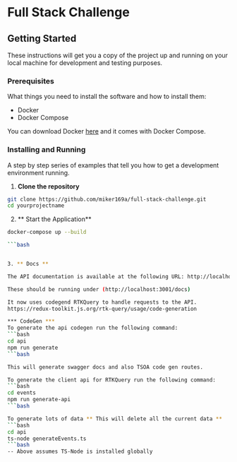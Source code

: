 # Full Stack Challenge

## Getting Started

These instructions will get you a copy of the project up and running on your local machine for development and testing purposes.

### Prerequisites

What things you need to install the software and how to install them:

- Docker
- Docker Compose

You can download Docker [here](https://www.docker.com/products/docker-desktop) and it comes with Docker Compose.

### Installing and Running

A step by step series of examples that tell you how to get a development environment running.

1. **Clone the repository**

```bash
git clone https://github.com/miker169a/full-stack-challenge.git
cd yourprojectname
```

2. ** Start the Application**

```bash
docker-compose up --build

```bash


3. ** Docs **

The API documentation is available at the following URL: http://localhost:3001/docs

These should be running under (http://localhost:3001/docs)

It now uses codegend RTKQuery to handle requests to the API.
https://redux-toolkit.js.org/rtk-query/usage/code-generation

*** CodeGen ***
To generate the api codegen run the following command:
```bash 
cd api
npm run generate
```bash

This will generate swagger docs and also TSOA code gen routes.

To generate the client api for RTKQuery run the following command:
```bash
cd events
npm run generate-api
```bash

To generate lots of data ** This will delete all the current data **
```bash
cd api
ts-node generateEvents.ts
```bash
-- Above assumes TS-Node is installed globally



